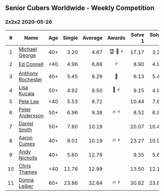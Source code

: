 ## Senior Cubers Worldwide - Weekly Competition
### 2x2x2 2020-05-26

| # | Name | Age | Single | Average | Awards | Solve 1 | Solve 2 | Solve 3 | Solve 4 | Solve 5 | Video |
| :--: | -- | :--: | --: | --: | :--: | --: | --: | --: | --: | --: | :-- |
| 1 | [Michael George](../../persons/michael_george.md) | 40+ | 3.20 | 4.67 | 🏆 🥇 ⚡ | 17.17 | 3.20 | 4.44 | 5.23 | 4.34 | [Link](https://www.facebook.com/events/688407551989463/permalink/691880678308817/) |
| 2 | [Ed Connell](../../persons/ed_connell.md) | <40 | 4.96 | 6.69 | ⚡ | 8.90 | 4.96 | 6.42 | 6.93 | 6.72 | [Link](https://www.facebook.com/events/688407551989463/permalink/691158718381013/) |
| 3 | [Anthony Rochester](../../persons/anthony_rochester.md) | 40+ | 5.45 | 8.29 | 🥈 | 6.13 | 5.45 | 9.65 | 9.08 | 15.34 | [Link](https://www.facebook.com/events/688407551989463/permalink/690197401810478/) |
| 4 | [Lisa Kucala](../../persons/lisa_kucala.md) | 50+ | 4.92 | 8.50 | 🥉 ⚡ | 9.15 | 4.92 | 8.98 | 7.36 | 9.81 | [Link](https://www.facebook.com/events/688407551989463/permalink/691370505026501/) |
| 5 | [Pete Lee](../../persons/pete_lee.md) | <40 | 5.53 | 8.72 |  | 10.44 | 7.88 | 8.43 | 9.85 | 5.53 | [Link](https://www.facebook.com/events/688407551989463/permalink/691223218374563/) |
| 6 | [Peter Andersson](../../persons/peter_andersson.md) | 50+ | 6.96 | 9.38 | 🔥 ⚡ | 8.52 | 6.96 | 11.89 | 8.23 | 11.39 | [Link](https://www.facebook.com/events/688407551989463/permalink/690673085096243/) |
| 7 | [Daniel Smith](../../persons/daniel_smith.md) | 50+ | 7.80 | 10.19 |  | 20.07 | 10.41 | 7.80 | 10.55 | 9.60 | [Link](https://www.facebook.com/events/688407551989463/permalink/692476188249266/) |
| 8 | [Aaron Cumes](../../persons/aaron_cumes.md) | 40+ | 9.01 | 10.19 | 🔥 ⚡ | 23.27 | 10.97 | 9.01 | 10.22 | 9.39 | [Link](https://www.facebook.com/events/688407551989463/permalink/689016551928563/) |
| 9 | [Andy Nicholls](../../persons/andy_nicholls.md) | 40+ | 5.60 | 12.78 |  | 9.35 | 5.60 | 13.12 | 19.46 | 15.88 | [Link](https://www.facebook.com/events/688407551989463/permalink/690033871826831/) |
| 10 | [Chris Thames](../../persons/chris_thames.md) | <40 | 11.76 | 12.99 |  | 13.50 | 12.10 | 11.76 | 13.36 | 20.27 | [Link](https://www.facebook.com/events/688407551989463/permalink/690376438459241/) |
| 11 | [Donna Leiber](../../persons/donna_leiber.md) | 60+ | 23.86 | 32.64 | 🔥 ⚡ | 30.82 | 23.86 | 1:00.00 | 42.99 | 24.12 | [Link](https://www.facebook.com/events/688407551989463/permalink/690853598411525/) |

<!-- Global site tag (gtag.js) - Google Analytics -->
<script async src="https://www.googletagmanager.com/gtag/js?id=UA-86348435-3"></script>
<script>window.dataLayer = window.dataLayer || []; function gtag() {dataLayer.push(arguments);} gtag('js', new Date()); gtag('config', 'UA-86348435-3');</script>
